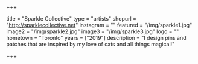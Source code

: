 +++

title = "Sparkle Collective"
type = "artists"
shopurl = "http://sparklecollective.net"
instagram = ""
featured = "/img/sparkle1.jpg"
image2 = "/img/sparkle2.jpg"
image3 = "/img/sparkle3.jpg"
logo = ""
hometown = "Toronto"
years = ["2019"]
description = "I design pins and patches that are inspired by my love of cats and all things magical!"

+++
